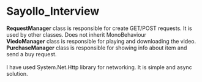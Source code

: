 # Sayollo_Interview

__RequestManager__ class is responsible for create GET/POST requests. It is used by other classes. Does not inherit MonoBehaviour 
<br>
__ViedoManager__ class is responsible for playing and downloading the video.
<br>
__PurchaseManager__ class is responsible for showing info about item and send a buy request.
<br>
<br>
I have used System.Net.Http library for networking. It is simple and async solution.
